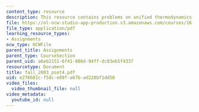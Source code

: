 ```yaml
---
content_type: resource
description: This resource contains problems on unified thermodynamics and ada95 programming.
file: https://ol-ocw-studio-app-production.s3.amazonaws.com/courses/16-01-unified-engineering-i-ii-iii-iv-fall-2005-spring-2006/e276681cf54ce89fa67bad228bf1dd58_fall_2003_pset4.pdf
file_type: application/pdf
learning_resource_types:
- Assignments
ocw_type: OCWFile
parent_title: Assignments
parent_type: CourseSection
parent_uid: a6eb2151-6f41-806d-94ff-dc83eb5f4337
resourcetype: Document
title: fall_2003_pset4.pdf
uid: e276681c-f54c-e89f-a67b-ad228bf1dd58
video_files:
  video_thumbnail_file: null
video_metadata:
  youtube_id: null
---
```

